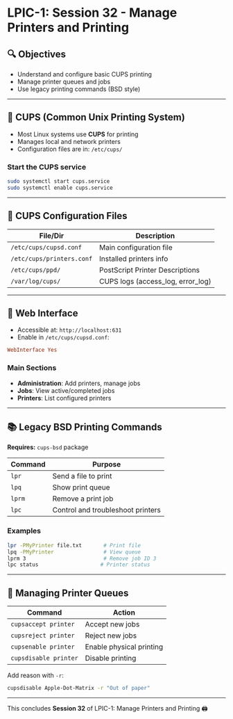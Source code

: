 # LPIC-1: Session 32 - Manage Printers and Printing

## 🔍 Objectives
- Understand and configure basic CUPS printing
- Manage printer queues and jobs
- Use legacy printing commands (BSD style)

---

## 📝 CUPS (Common Unix Printing System)
- Most Linux systems use **CUPS** for printing
- Manages local and network printers
- Configuration files are in: `/etc/cups/`

### Start the CUPS service
```bash
sudo systemctl start cups.service
sudo systemctl enable cups.service
```

---

## 📁 CUPS Configuration Files
| File/Dir | Description |
|---------|-------------|
| `/etc/cups/cupsd.conf` | Main configuration file |
| `/etc/cups/printers.conf` | Installed printers info |
| `/etc/cups/ppd/` | PostScript Printer Descriptions |
| `/var/log/cups/` | CUPS logs (access_log, error_log) |

---

## 📅 Web Interface
- Accessible at: `http://localhost:631`
- Enable in `/etc/cups/cupsd.conf`:
```conf
WebInterface Yes
```

### Main Sections
- **Administration**: Add printers, manage jobs
- **Jobs**: View active/completed jobs
- **Printers**: List configured printers

---

## 📚 Legacy BSD Printing Commands
**Requires:** `cups-bsd` package

| Command | Purpose |
|---------|---------|
| `lpr`   | Send a file to print |
| `lpq`   | Show print queue |
| `lprm`  | Remove a print job |
| `lpc`   | Control and troubleshoot printers |

### Examples
```bash
lpr -PMyPrinter file.txt       # Print file
lpq -PMyPrinter                # View queue
lprm 3                         # Remove job ID 3
lpc status                    # Printer status
```

---

## 🔄 Managing Printer Queues
| Command | Action |
|---------|--------|
| `cupsaccept printer` | Accept new jobs |
| `cupsreject printer` | Reject new jobs |
| `cupsenable printer` | Enable physical printing |
| `cupsdisable printer`| Disable printing |

Add reason with `-r`:
```bash
cupsdisable Apple-Dot-Matrix -r "Out of paper"
```

---

This concludes **Session 32** of LPIC-1: Manage Printers and Printing 🖨️